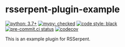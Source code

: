 # rsserpent-plugin-example

[![python: 3.7+](https://img.shields.io/badge/python-^3.7-blue.svg)](https://www.python.org/downloads/)
[![mypy: checked](http://www.mypy-lang.org/static/mypy_badge.svg)](https://mypy-lang.org/)
[![code style: black](https://img.shields.io/badge/code%20style-black-000000.svg)](https://github.com/psf/black)
[![pre-commit.ci status](https://results.pre-commit.ci/badge/github/RSSerpent/rsserpent-plugin-example/master.svg)](https://results.pre-commit.ci/latest/github/RSSerpent/rsserpent-plugin-example/master)
[![codecov](https://codecov.io/gh/RSSerpent/rsserpent-plugin-example/branch/master/graph/badge.svg?token=J3YX7S75GW)](https://codecov.io/gh/RSSerpent/rsserpent-plugin-example)

This is an example plugin for RSSerpent.
